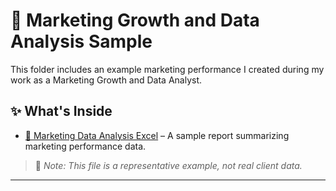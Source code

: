 # 📁 Marketing Growth and Data Analysis Sample

This folder includes an example marketing performance I created during my work as a Marketing Growth and Data Analyst.

## ✨ What's Inside
 
- [📄 Marketing Data Analysis Excel](./Marketing_Data_Analysis_Dashboard.xlsx) – A sample report summarizing marketing performance data.




> 📌 *Note: This file is a representative example, not real client data.*
---
